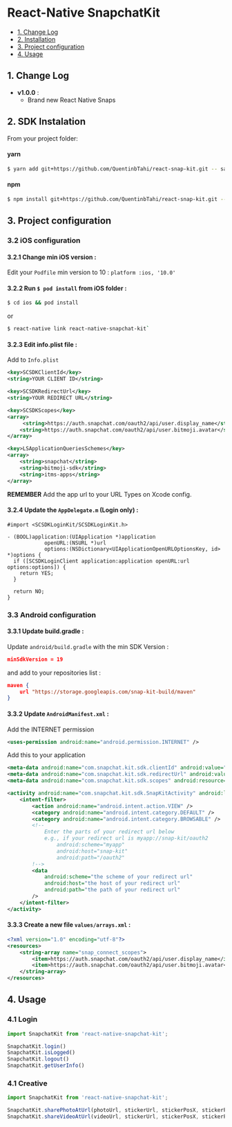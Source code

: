 # React-Native SnapchatKit

- [1. Change Log](#changelog)
- [2. Installation](#installation)
- [3. Project configuration](#projectConfiguration)
- [4. Usage](#usage)

<a id="changelog"></a>
## 1. Change Log

* **v1.0.0** :
    - Brand new React Native Snaps  

<a id="installation"></a>
## 2. SDK Instalation

From your project folder: 

#### yarn

```bash
$ yarn add git+https://github.com/QuentinbTahi/react-snap-kit.git -- save
```

#### npm

```bash
$ npm install git+https://github.com/QuentinbTahi/react-snap-kit.git -- save
```

<a id="projectConfiguration"></a>
## 3. Project configuration

### 3.2 iOS configuration

#### 3.2.1 Change min iOS version : 

Edit your `Podfile` min version to 10 : `platform :ios, '10.0'`

#### 3.2.2 Run `$ pod install` from iOS folder : 

```bash
$ cd ios && pod install
```
or
```bash
$ react-native link react-native-snapchat-kit`
```
#### 3.2.3 Edit info.plist file : 

Add to `Info.plist`

```xml
<key>SCSDKClientId</key>
<string>YOUR CLIENT ID</string>

<key>SCSDKRedirectUrl</key>
<string>YOUR REDIRECT URL</string>

<key>SCSDKScopes</key>
<array>
     <string>https://auth.snapchat.com/oauth2/api/user.display_name</string>
    <string>https://auth.snapchat.com/oauth2/api/user.bitmoji.avatar</string>
</array>

<key>LSApplicationQueriesSchemes</key>
<array>
    <string>snapchat</string>
    <string>bitmoji-sdk</string>
    <string>itms-apps</string>
</array>
```

**REMEMBER** Add the app url to your URL Types on Xcode config.


#### 3.2.4 Update the `AppDelegate.m` (Login only) :

```objc
#import <SCSDKLoginKit/SCSDKLoginKit.h>

- (BOOL)application:(UIApplication *)application
            openURL:(NSURL *)url
            options:(NSDictionary<UIApplicationOpenURLOptionsKey, id> *)options {
  if ([SCSDKLoginClient application:application openURL:url options:options]) {
    return YES;
  }
  
  return NO;
}
```

### 3.3 Android configuration

#### 3.3.1 Update build.gradle :

Update `android/build.gradle` with the min SDK Version :
```json
minSdkVersion = 19
```
and add to your repositories list :
```json
maven {
    url "https://storage.googleapis.com/snap-kit-build/maven"
}
```

#### 3.3.2 Update `AndroidManifest.xml` :

Add the INTERNET permission
```xml
<uses-permission android:name="android.permission.INTERNET" />
```

Add this to your application
```xml
<meta-data android:name="com.snapchat.kit.sdk.clientId" android:value="YOUR CLIENT ID" />
<meta-data android:name="com.snapchat.kit.sdk.redirectUrl" android:value="YOUR REDIRECT URL" />
<meta-data android:name="com.snapchat.kit.sdk.scopes" android:resource="@array/snap_connect_scopes" />

<activity android:name="com.snapchat.kit.sdk.SnapKitActivity" android:launchMode="singleTask">
    <intent-filter>
        <action android:name="android.intent.action.VIEW" />
        <category android:name="android.intent.category.DEFAULT" />
        <category android:name="android.intent.category.BROWSABLE" />
        <!--
            Enter the parts of your redirect url below
            e.g., if your redirect url is myapp://snap-kit/oauth2
                android:scheme="myapp"
                android:host="snap-kit"
                android:path="/oauth2"
        !-->
        <data
            android:scheme="the scheme of your redirect url"
            android:host="the host of your redirect url"
            android:path="the path of your redirect url"
        />
    </intent-filter>
</activity>
```

#### 3.3.3 Create a new file `values/arrays.xml` :
```xml
<?xml version="1.0" encoding="utf-8"?>
<resources>
    <string-array name="snap_connect_scopes">
        <item>https://auth.snapchat.com/oauth2/api/user.display_name</item>
        <item>https://auth.snapchat.com/oauth2/api/user.bitmoji.avatar</item>
    </string-array>
</resources>
```

<a id="usage"></a>
## 4. Usage

### 4.1 Login

```javascript
import SnapchatKit from 'react-native-snapchat-kit';

SnapchatKit.login() 
SnapchatKit.isLogged()
SnapchatKit.logout()
SnapchatKit.getUserInfo()
```

### 4.1 Creative

```javascript
import SnapchatKit from 'react-native-snapchat-kit';

SnapchatKit.sharePhotoAtUrl(photoUrl, stickerUrl, stickerPosX, stickerPosY, attachmentUrl, caption);
SnapchatKit.shareVideoAtUrl(videoUrl, stickerUrl, stickerPosX, stickerPosY, attachmentUrl, caption)
```
